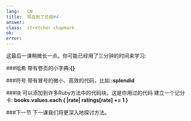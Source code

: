 ```yaml
---
lang:   CN
title:  现在到了总结#4
answer: 
class:  stretcher chapmark
ok:     
error:  
---
```


这最后一课稍微长一点。你可能已经用了三分钟的时间来学习:

###哈希
带有卷页的小字典:__{}__

###符号
带有冒号的微小、高效的代码，比如:__:splendid__

###块
可以添加到许多Ruby方法中的代码块。这是你用过的代码
建立一个记分卡:
__books.values.each { |rate| ratings[rate] += 1 }__

###下一节
下一课我们将更深入地探讨方法。
